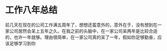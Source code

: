 # 工作八年总结

前几天在现在的公司工作满五周年了，想想还蛮意外的，意外在于，没有想到在一家公司居然会呆上五年之久。在我之前的头脑中，在一家公司呆两年是比较合适的，也许一年就够。理由很简单，在一家公司真的呆了一年，假如你足够勤奋，应该足够学习到你

<!--stackedit_data:
eyJoaXN0b3J5IjpbLTQ0Nzk2NDc3LC0yMDg4NzQ2NjEyXX0=
-->